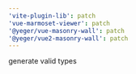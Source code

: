 ```yaml
---
'vite-plugin-lib': patch
'vue-marmoset-viewer': patch
'@yeger/vue-masonry-wall': patch
'@yeger/vue2-masonry-wall': patch
---
```


generate valid types
